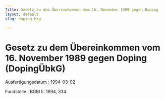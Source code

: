 ```yaml
---
Title: Gesetz zu dem Übereinkommen vom 16. November 1989 gegen Doping
layout: default
slug: doping_bkg

---
```


# Gesetz zu dem Übereinkommen vom 16. November 1989 gegen Doping (DopingÜbkG)

Ausfertigungsdatum
:   1994-03-02

Fundstelle
:   BGBl II: 1994, 334

